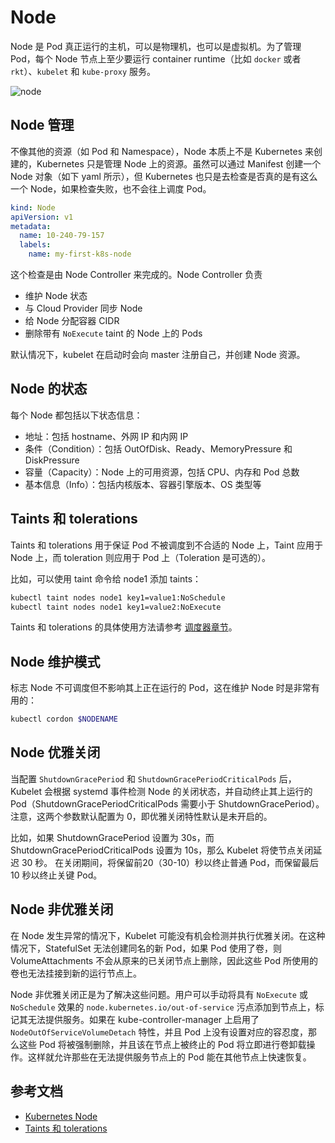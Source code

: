 # Node

Node 是 Pod 真正运行的主机，可以是物理机，也可以是虚拟机。为了管理 Pod，每个 Node 节点上至少要运行 container runtime（比如 `docker` 或者 `rkt`）、`kubelet` 和 `kube-proxy` 服务。

![node](../../.gitbook/assets/node%20%284%29.png)

## Node 管理

不像其他的资源（如 Pod 和 Namespace），Node 本质上不是 Kubernetes 来创建的，Kubernetes 只是管理 Node 上的资源。虽然可以通过 Manifest 创建一个 Node 对象（如下 yaml 所示），但 Kubernetes 也只是去检查是否真的是有这么一个 Node，如果检查失败，也不会往上调度 Pod。

```yaml
kind: Node
apiVersion: v1
metadata:
  name: 10-240-79-157
  labels:
    name: my-first-k8s-node
```

这个检查是由 Node Controller 来完成的。Node Controller 负责

* 维护 Node 状态
* 与 Cloud Provider 同步 Node
* 给 Node 分配容器 CIDR
* 删除带有 `NoExecute` taint 的 Node 上的 Pods

默认情况下，kubelet 在启动时会向 master 注册自己，并创建 Node 资源。

## Node 的状态

每个 Node 都包括以下状态信息：

* 地址：包括 hostname、外网 IP 和内网 IP
* 条件（Condition）：包括 OutOfDisk、Ready、MemoryPressure 和 DiskPressure
* 容量（Capacity）：Node 上的可用资源，包括 CPU、内存和 Pod 总数
* 基本信息（Info）：包括内核版本、容器引擎版本、OS 类型等

## Taints 和 tolerations

Taints 和 tolerations 用于保证 Pod 不被调度到不合适的 Node 上，Taint 应用于 Node 上，而 toleration 则应用于 Pod 上（Toleration 是可选的）。

比如，可以使用 taint 命令给 node1 添加 taints：

```bash
kubectl taint nodes node1 key1=value1:NoSchedule
kubectl taint nodes node1 key1=value2:NoExecute
```

Taints 和 tolerations 的具体使用方法请参考 [调度器章节](../components/scheduler.md#Taints%20和%20tolerations)。

## Node 维护模式

标志 Node 不可调度但不影响其上正在运行的 Pod，这在维护 Node 时是非常有用的：

```bash
kubectl cordon $NODENAME
```

## Node 优雅关闭

当配置 `ShutdownGracePeriod` 和 `ShutdownGracePeriodCriticalPods` 后，Kubelet 会根据 systemd 事件检测 Node 的关闭状态，并自动终止其上运行的 Pod（ShutdownGracePeriodCriticalPods 需要小于 ShutdownGracePeriod）。注意，这两个参数默认配置为 0，即优雅关闭特性默认是未开启的。

比如，如果 ShutdownGracePeriod 设置为 30s，而 ShutdownGracePeriodCriticalPods 设置为 10s，那么 Kubelet 将使节点关闭延迟 30 秒。 在关闭期间，将保留前20（30-10）秒以终止普通 Pod，而保留最后 10 秒以终止关键 Pod。

## Node 非优雅关闭

在 Node 发生异常的情况下，Kubelet 可能没有机会检测并执行优雅关闭。在这种情况下，StatefulSet 无法创建同名的新 Pod，如果 Pod 使用了卷，则 VolumeAttachments 不会从原来的已关闭节点上删除，因此这些 Pod 所使用的卷也无法挂接到新的运行节点上。

Node 非优雅关闭正是为了解决这些问题。用户可以手动将具有 `NoExecute` 或 `NoSchedule` 效果的 `node.kubernetes.io/out-of-service` 污点添加到节点上，标记其无法提供服务。如果在 kube-controller-manager 上启用了 `NodeOutOfServiceVolumeDetach` 特性，并且 Pod 上没有设置对应的容忍度，那么这些 Pod 将被强制删除，并且该在节点上被终止的 Pod 将立即进行卷卸载操作。这样就允许那些在无法提供服务节点上的 Pod 能在其他节点上快速恢复。

## 参考文档

* [Kubernetes Node](https://kubernetes.io/docs/concepts/architecture/nodes/)
* [Taints 和 tolerations](https://kubernetes.io/docs/concepts/configuration/assign-pod-node/#taints-and-tolerations-beta-feature)
